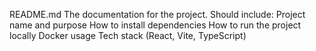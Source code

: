 README.md
The documentation for the project.
Should include:
Project name and purpose
How to install dependencies
How to run the project locally
Docker usage
Tech stack (React, Vite, TypeScript)
